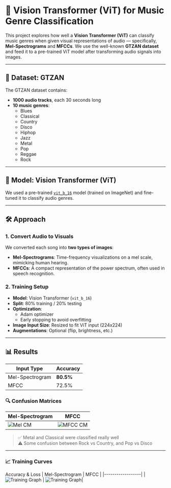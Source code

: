 # 🎵 Vision Transformer (ViT) for Music Genre Classification

This project explores how well a **Vision Transformer (ViT)** can classify music genres when given visual representations of audio — specifically, **Mel-Spectrograms** and **MFCCs**. We use the well-known **GTZAN dataset** and feed it to a pre-trained ViT model after transforming audio signals into images.

---

## 📁 Dataset: GTZAN

The GTZAN dataset contains:

- **1000 audio tracks**, each 30 seconds long
- **10 music genres**:
  - Blues
  - Classical
  - Country
  - Disco
  - Hiphop
  - Jazz
  - Metal
  - Pop
  - Reggae
  - Rock

---

## 🧠 Model: Vision Transformer (ViT)

We used a pre-trained [`vit_b_16`](https://pytorch.org/vision/stable/models/generated/torchvision.models.vit_b_16.html) model (trained on ImageNet) and fine-tuned it to classify audio genres.

---

## 🛠️ Approach

### 1. Convert Audio to Visuals

We converted each song into **two types of images**:

- **Mel-Spectrograms**: Time-frequency visualizations on a mel scale, mimicking human hearing.
- **MFCCs**: A compact representation of the power spectrum, often used in speech recognition.

### 2. Training Setup

- **Model**: Vision Transformer (`vit_b_16`)
- **Split**: 80% training / 20% testing
- **Optimization**:
  - Adam optimizer
  - Early stopping to avoid overfitting
- **Image Input Size**: Resized to fit ViT input (224x224)
- **Augmentations**: Optional (flip, brightness, etc.)

---

## 📊 Results

| Input Type     | Accuracy |
|----------------|----------|
| Mel-Spectrogram| **80.5%** |
| MFCC           | 72.5%    |

### 🔍 Confusion Matrices

| Mel-Spectrogram | MFCC |
|------------------|------|
| ![Mel CM](.image/CM-Mel-ViT.png) | ![MFCC CM](.image/CM-MFCC-ViT.png) |

> ✅ Metal and Classical were classified really well  
> ⚠️ Some confusion between Rock vs Country, and Pop vs Disco

---

### 📈 Training Curves
Accuracy & Loss 
| Mel-Spectrogram | MFCC |
|------------------|
| ![Training Graph](.image/Mel-ViT.png) | ![Training Graph](.image/Mel-ViT.png)|


